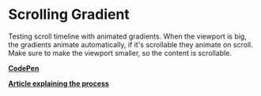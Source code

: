 # Scrolling Gradient

Testing scroll timeline with animated gradients. When the viewport is big, the gradients animate automatically, if it's scrollable they animate on scroll.
Make sure to make the viewport smaller, so the content is scrollable.

**[CodePen](https://codepen.io/Kageetai/pen/dyEVZPv)**

**[Article explaining the process](https://kageetai.net/Projects/CSS/Scrolling-Gradient)**
